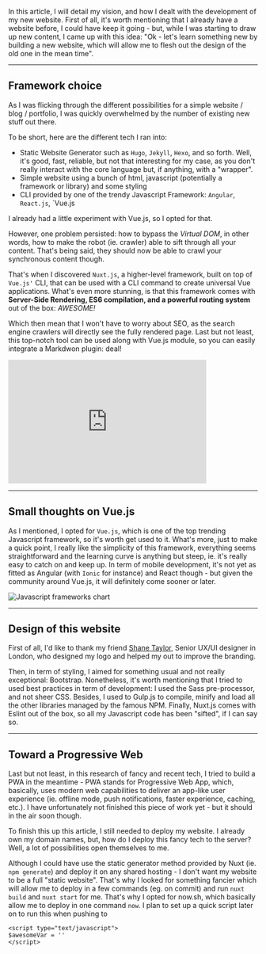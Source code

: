 In this article, I will detail my vision, and how I dealt with the development of my new website.
First of all, it's worth mentioning that I already have a website before, I could have keep it going - but, while I was starting to draw up new content, I came up with this idea: "Ok - let's learn something new by building a new website, which will allow me to flesh out the design of the old one in the mean time".

---

## Framework choice

As I was flicking through the different possibilities for a simple website / blog / portfolio, I was quickly overwhelmed by the number of existing new stuff out there.

To be short, here are the different tech I ran into:
- Static Website Generator such as `Hugo`, `Jekyll`, `Hexo`, and so forth. Well, it's good, fast, reliable, but not that interesting for my case, as you don't really interact with the core language but, if anything, with a "wrapper".
- Simple website using a bunch of html, javascript (potentially a framework or library) and some styling
- CLI provided by one of the trendy Javascript Framework: `Angular`, `React.js`, `Vue.js

I already had a little experiment with Vue.js, so I opted for that.

However, one problem persisted: how to bypass the <i>Virtual DOM</i>, in other words, how to make the robot (ie. crawler) able to sift through all your content. That's being said, they should now be able to crawl your synchronous content though.

That's when I discovered `Nuxt.js`, a higher-level framework, built on top of `Vue.js'` CLI, that can be used with a CLI command to create universal Vue applications. 
What's even more stunning, is that this framework comes with <b>Server-Side Rendering, ES6 compilation, and a powerful routing system</b> out of the box: <i>AWESOME! </i>

Which then mean that I won't have to worry about SEO, as the search engine crawlers will directly see the fully rendered page.
Last but not least, this top-notch tool can be used along with Vue.js module, so you can easily integrate a Markdwon plugin: deal! 

<iframe src="https://nuxtjs.org" style="border:0px #ffffff none;" name="myiFrame" scrolling="no" frameborder="1" marginheight="0px" marginwidth="0px" height="250px" width="400px" allowfullscreen></iframe>

---

## Small thoughts on Vue.js

As I mentioned, I opted for `Vue.js`, which is one of the top trending Javascript framework, so it's worth get used to it. What's more, just to make a quick point, I really like the simplicity of this framework, everything seems straightforward and the learning curve is anything but steep, ie. it's really easy to catch on and keep up.
In term of mobile development, it's not yet as fitted as Angular (with `Ionic` for instance) and React though - but given the community around Vue.js, it will definitely come sooner or later.

<img src="img/trend-javascript-framework.jpg" alt="Javascript frameworks chart" class="mb-2">

---

## Design of this website

First of all, I'd like to thank my friend <a href="https://www.shanetaylor.net/" target="_blank">Shane Taylor</a>, Senior UX/UI designer in London, who designed my logo and helped my out to improve the branding.

Then, in term of styling, I aimed for something usual and not really exceptional: Bootstrap.
Nonetheless, it's worth mentioning that I tried to used best practices in term of development: I used the Sass pre-processor, and not sheer CSS. Besides, I used to Gulp.js to compile, minify and load all the other libraries managed by the famous NPM. Finally, Nuxt.js comes with Eslint out of the box, so all my Javascript code has been "sifted", if I can say so.

---

## Toward a Progressive Web

Last but not least, in this research of fancy and recent tech, I tried to build a PWA in the meantime - PWA stands for Progressive Web App, which, basically, uses modern web capabilities to deliver an app-like user experience (ie. offline mode, push notifications, faster experience, caching, etc.).
I have unfortunately not finished this piece of work yet - but it should in the air soon though.

To finish this up this article, I still needed to deploy my website.
I already own my domain names, but, how do I deploy this fancy tech to the server? Well, a lot of possibilities open themselves to me.

Although I could have use the static generator method provided by Nuxt (ie. `npm generate`) and deploy it on any shared hosting - I don't want my website to be a full "static website".
That's why I looked for something fancier which will allow me to deploy in a few commands (eg. on commit) and run `nuxt build` and `nuxt start` for me.
That's why I opted for now.sh, which basically allow me to deploy in one command `now`. I plan to set up a quick script later on to run this when pushing to 


```
<script type="text/javascript">
$awesomeVar = ''
</script>

```